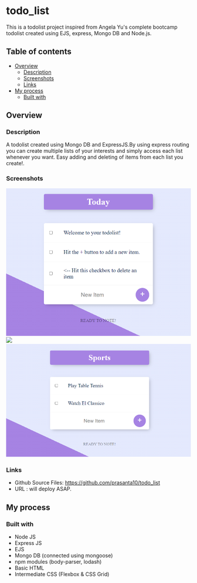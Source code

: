 # todo_list
This is a todolist project inspired from Angela Yu's complete bootcamp todolist created using EJS, express, Mongo DB and Node.js.

## Table of contents

- [Overview](#overview)
  - [Description](#description)
  - [Screenshots](#screenshots)
  - [Links](#links)
- [My process](#my-process)
  - [Built with](#built-with)

## Overview

### Description

A todolist created using Mongo DB and ExpressJS.By using express routing you can create multiple lists of your interests and simply access each list whenever you want. Easy adding and deleting of items from each list you create!. 

### Screenshots
![](./home.png)
![](./Screenshot2022-05-07162424.png)
![](./sports.png)


### Links

- Github Source Files: https://github.com/prasanta10/todo_list
- URL : will deploy ASAP.

## My process

### Built with

- Node JS
- Express JS
- EJS
- Mongo DB (connected using mongoose) 
- npm modules (body-parser, lodash)
- Basic HTML
- Intermediate CSS (Flexbox & CSS Grid)
